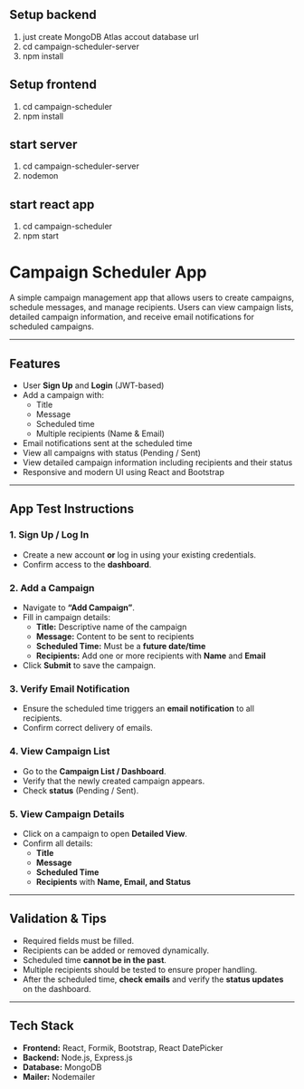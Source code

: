 ## Setup backend

1) just create MongoDB Atlas accout database url
2) cd campaign-scheduler-server
3) npm install

## Setup frontend
1) cd campaign-scheduler
2) npm install
 
## start server
1) cd campaign-scheduler-server
2) nodemon

## start react app
1) cd campaign-scheduler
2) npm start

# Campaign Scheduler App

A simple campaign management app that allows users to create campaigns, schedule messages, and manage recipients. Users can view campaign lists, detailed campaign information, and receive email notifications for scheduled campaigns.

---

## **Features**

- User **Sign Up** and **Login** (JWT-based)
- Add a campaign with:
  - Title
  - Message
  - Scheduled time
  - Multiple recipients (Name & Email)
- Email notifications sent at the scheduled time
- View all campaigns with status (Pending / Sent)
- View detailed campaign information including recipients and their status
- Responsive and modern UI using React and Bootstrap

---

## **App Test Instructions**

### **1. Sign Up / Log In**
- Create a new account **or** log in using your existing credentials.  
- Confirm access to the **dashboard**.

### **2. Add a Campaign**
- Navigate to **“Add Campaign”**.  
- Fill in campaign details:
  - **Title:** Descriptive name of the campaign  
  - **Message:** Content to be sent to recipients  
  - **Scheduled Time:** Must be a **future date/time**  
  - **Recipients:** Add one or more recipients with **Name** and **Email**  
- Click **Submit** to save the campaign.

### **3. Verify Email Notification**
- Ensure the scheduled time triggers an **email notification** to all recipients.  
- Confirm correct delivery of emails.

### **4. View Campaign List**
- Go to the **Campaign List / Dashboard**.  
- Verify that the newly created campaign appears.  
- Check **status** (Pending / Sent).

### **5. View Campaign Details**
- Click on a campaign to open **Detailed View**.  
- Confirm all details:
  - **Title**  
  - **Message**  
  - **Scheduled Time**  
  - **Recipients** with **Name, Email, and Status**

---

## **Validation & Tips**
- Required fields must be filled.  
- Recipients can be added or removed dynamically.  
- Scheduled time **cannot be in the past**.  
- Multiple recipients should be tested to ensure proper handling.  
- After the scheduled time, **check emails** and verify the **status updates** on the dashboard.

---

## **Tech Stack**

- **Frontend:** React, Formik, Bootstrap, React DatePicker  
- **Backend:** Node.js, Express.js  
- **Database:** MongoDB  
- **Mailer:** Nodemailer 


